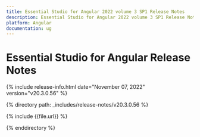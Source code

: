 ```yaml
---
title: Essential Studio for Angular 2022 volume 3 SP1 Release Notes  
description: Essential Studio for Angular 2022 volume 3 SP1 Release Notes  
platform: Angular
documentation: ug
---
```


# Essential Studio for Angular  Release Notes  

{% include release-info.html date="November 07, 2022"  version="v20.3.0.56" %} 

{% directory path: _includes/release-notes/v20.3.0.56 %}

{% include {{file.url}} %}

{% enddirectory %}